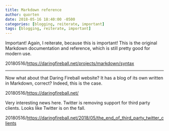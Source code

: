 ```yaml
---
title: Markdown reference
author: quorten
date: 2018-05-16 18:40:00 -0500
categories: [blogging, reiterate, important]
tags: [blogging, reiterate, important]
---
```


Important!  Again, I reiterate, because this is important!  This is
the original Markdown documentation and reference, which is still
pretty good for modern use.

20180516/https://daringfireball.net/projects/markdown/syntax

----------

Now what about that Daring Fireball website?  It has a blog of its own
written in Markdown, correct?  Indeed, this is the case.

20180516/https://daringfireball.net/

Very interesting news here.  Twitter is removing support for third
party clients.  Looks like Twitter is on the fall.

20180516/https://daringfireball.net/2018/05/the_end_of_third_party_twitter_clients
